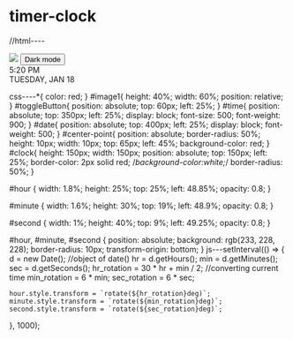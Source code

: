 # timer-clock
//html----<!DOCTYPE html>
<html lang="en">
<head>
    <meta charset="UTF-8">
    <meta http-equiv="X-UA-Compatible" content="IE=edge">
    <meta name="viewport" content="width=device-width, initial-scale=1.0">
    <title>Wikipedia Viewer</title>
    <link rel="stylesheet" type="text/css" href="style.css">
</head>
<body>
    <img id="image1" src=https://tse1.mm.bing.net/th?id=OIP.uETeqvrS4lpzaSgza4B0hgHaEB&pid=Api&P=0&w=343&h=186>
    <button id="toggleButton">Dark mode</button>
    <div id="clock-container">
        <div id="clock">
            <div id="center-point"></div>
            <div id="second"></div>
            <div id="minute"></div>
            <div id="hour"></div>
        </div>
        <div id="time">5:20 PM</div>
        <div id="date">TUESDAY, JAN 18</div>
    </div>
    <script type="text/javascript" src="app.js"></script>
</body>
</html>

css----*{
    color: red;
}
#image1{
    height: 40%;
    width: 60%;
    position: relative;
}
#toggleButton{
    position: absolute;
    top: 60px;
    left: 25%;
}
#time{
    position: absolute;
    top: 350px;
    left: 25%;
    display: block;
    font-size: 500;
    font-weight: 900;
}
#date{
    position: absolute;
    top: 400px;
    left: 25%;
    display: block;
    font-weight: 500;
}
#center-point{
    position: absolute;
    border-radius: 50%;
    height: 10px;
    width: 10px;
    top: 65px;
    left: 45%;
    background-color: red;
}
#clock{
    height: 150px;
    width: 150px;
    position: absolute;
    top: 150px;
    left: 25%;
    border-color: 2px solid red;
    /*background-color:white;*/
    border-radius: 50%;
}

#hour {
    width: 1.8%;
    height: 25%;
    top: 25%;
    left: 48.85%;
    opacity: 0.8;
}
  
#minute {
    width: 1.6%;
    height: 30%;
    top: 19%;
    left: 48.9%;
    opacity: 0.8;
}
  
#second {
    width: 1%;
    height: 40%;
    top: 9%;
    left: 49.25%;
    opacity: 0.8;
}

 
#hour,
#minute,
#second {
    position: absolute;
    background: rgb(233, 228, 228);
    border-radius: 10px;
    transform-origin: bottom;
}
js---setInterval(() => {
	d = new Date(); //object of date()
	hr = d.getHours();
	min = d.getMinutes();
	sec = d.getSeconds();
	hr_rotation = 30 * hr + min / 2; //converting current time
	min_rotation = 6 * min;
	sec_rotation = 6 * sec;

	hour.style.transform = `rotate(${hr_rotation}deg)`;
	minute.style.transform = `rotate(${min_rotation}deg)`;
	second.style.transform = `rotate(${sec_rotation}deg)`;
}, 1000);
